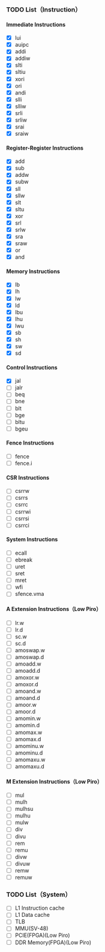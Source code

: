 ### TODO List（Instruction）

#### Immediate Instructions
- [x] lui
- [x] auipc
- [x] addi
- [x] addiw
- [x] slti
- [x] sltiu
- [x] xori
- [x] ori
- [x] andi
- [x] slli
- [x] slliw
- [x] srli
- [x] srliw
- [x] srai
- [x] sraiw

#### Register-Register Instructions
- [x] add
- [x] sub
- [x] addw
- [x] subw
- [x] sll
- [x] sllw
- [x] slt
- [x] sltu
- [x] xor
- [x] srl
- [x] srlw
- [x] sra
- [x] sraw
- [x] or
- [x] and

#### Memory Instructions
- [x] lb
- [x] lh
- [x] lw
- [x] ld
- [x] lbu
- [x] lhu
- [x] lwu
- [x] sb
- [x] sh
- [x] sw
- [x] sd

#### Control Instructions
- [x] jal
- [ ] jalr
- [ ] beq
- [ ] bne
- [ ] blt
- [ ] bge
- [ ] bltu
- [ ] bgeu

#### Fence Instructions
- [ ] fence
- [ ] fence.i

#### CSR Instructions
- [ ] csrrw
- [ ] csrrs
- [ ] csrrc
- [ ] csrrwi
- [ ] csrrsi
- [ ] csrrci

#### System Instructions
- [ ] ecall
- [ ] ebreak
- [ ] uret
- [ ] sret
- [ ] mret
- [ ] wfi
- [ ] sfence.vma

#### A Extension Instructions（Low Piro）
- [ ] lr.w
- [ ] lr.d
- [ ] sc.w
- [ ] sc.d
- [ ] amoswap.w
- [ ] amoswap.d
- [ ] amoadd.w
- [ ] amoadd.d
- [ ] amoxor.w
- [ ] amoxor.d
- [ ] amoand.w
- [ ] amoand.d
- [ ] amoor.w
- [ ] amoor.d
- [ ] amomin.w
- [ ] amomin.d
- [ ] amomax.w
- [ ] amomax.d
- [ ] amominu.w
- [ ] amominu.d
- [ ] amomaxu.w
- [ ] amomaxu.d

#### M Extension Instructions（Low Piro）
- [ ] mul
- [ ] mulh
- [ ] mulhsu
- [ ] mulhu
- [ ] mulw
- [ ] div
- [ ] divu
- [ ] rem
- [ ] remu
- [ ] divw
- [ ] divuw
- [ ] remw
- [ ] remuw

### TODO List（System）
- [ ] L1 Instruction cache
- [ ] L1 Data cache
- [ ] TLB
- [ ] MMU(SV-48)
- [ ] PCIE(FPGA)(Low Piro)
- [ ] DDR Memory(FPGA)(Low Piro)